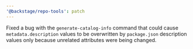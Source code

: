 ```yaml
---
'@backstage/repo-tools': patch
---
```


Fixed a bug with the `generate-catalog-info` command that could cause `metadata.description` values to be overwritten by `package.json` description values only because unrelated attributes were being changed.
